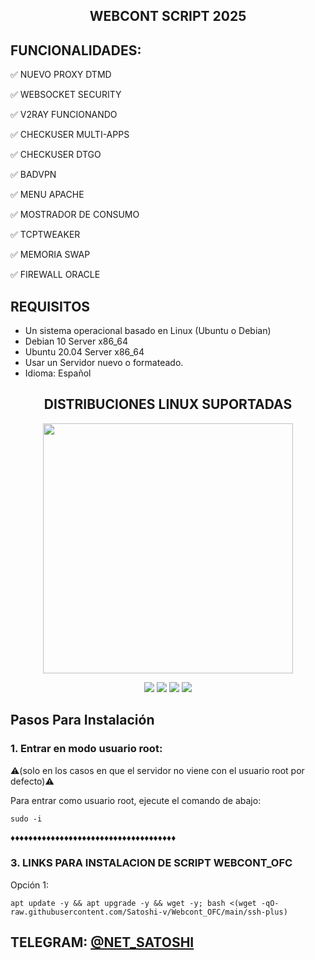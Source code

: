 <h2 align="center" color="red">WEBCONT SCRIPT 2025</h2>

## FUNCIONALIDADES:

✅ NUEVO PROXY DTMD

✅ WEBSOCKET SECURITY

✅ V2RAY FUNCIONANDO

✅ CHECKUSER MULTI-APPS

✅ CHECKUSER DTGO

✅ BADVPN

✅ MENU APACHE

✅ MOSTRADOR DE CONSUMO

✅ TCPTWEAKER

✅ MEMORIA SWAP

✅ FIREWALL ORACLE

<h2 align="left">REQUISITOS</h2>

- Un sistema operacional basado en Linux (Ubuntu o Debian)
- Debian 10 Server x86_64
- Ubuntu 20.04 Server x86_64
- Usar un Servidor nuevo o formateado.
- Idioma: Español


<h2 align="center"> DISTRIBUCIONES LINUX SUPORTADAS</h2>
<p align="center"><img src="https://d33wubrfki0l68.cloudfront.net/5911c43be3b1da526ed609e9c55783d9d0f6b066/9858b/assets/img/debian-ubuntu-hover.png"width="400"></p>
<p align="center"><img src="https://img.shields.io/static/v1?style=for-the-badge&logo=debian&label=Debian%209&message=Stretch&color=purple"> <img src="https://img.shields.io/static/v1?style=for-the-badge&logo=debian&label=Debian%2010&message=Buster&color=purple">  <img src="https://img.shields.io/static/v1?style=for-the-badge&logo=ubuntu&label=Ubuntu%2018&message=Lts&color=red"> <img src="https://img.shields.io/static/v1?style=for-the-badge&logo=ubuntu&label=Ubuntu%2020&message=Lts&color=red">
</p>

<p align="center">
  
## Pasos Para Instalación

### 1. Entrar en modo usuario root:

⚠️(solo en los casos en que el servidor no viene con el usuario root por defecto)⚠️

Para entrar como usuario root, ejecute el comando de abajo:

````
sudo -i
````

♦️♦️♦️♦️♦️♦️♦️♦️♦️♦️♦️♦️♦️♦️♦️♦️♦️♦️♦️♦️♦️♦️♦️♦️♦️♦️♦️♦️♦️♦️♦️♦️♦️♦️♦️♦️♦️

### 3. LINKS PARA INSTALACION DE SCRIPT WEBCONT_OFC

Opción 1:

````
apt update -y && apt upgrade -y && wget -y; bash <(wget -qO- raw.githubusercontent.com/Satoshi-v/Webcont_OFC/main/ssh-plus)
````

## TELEGRAM: [@NET_SATOSHI](https://t.me/WEBCONT_OFC)


